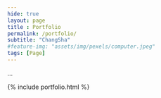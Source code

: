 ```yaml
---
hide: true
layout: page
title : Portfolio
permalink: /portfolio/
subtitle: "ChangSha"
#feature-img: "assets/img/pexels/computer.jpeg"
tags: [Page]
---
```

...

{% include portfolio.html %}